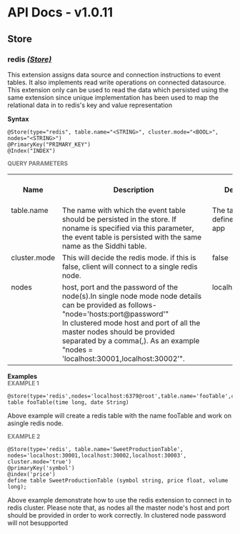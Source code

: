 # API Docs - v1.0.11

## Store

### redis *<a target="_blank" href="https://wso2.github.io/siddhi/documentation/siddhi-4.0/#store">(Store)</a>*

<p style="word-wrap: break-word">This extension assigns data source and connection instructions to event tables. It also implements read write operations on connected datasource. This extension only can be used to read the data which persisted using the same extension since unique implementation has been used to map the relational data in to redis's key and value representation</p>

<span id="syntax" class="md-typeset" style="display: block; font-weight: bold;">Syntax</span>
```
@Store(type="redis", table.name="<STRING>", cluster.mode="<BOOL>", nodes="<STRING>")
@PrimaryKey("PRIMARY_KEY")
@Index("INDEX")
```

<span id="query-parameters" class="md-typeset" style="display: block; color: rgba(0, 0, 0, 0.54); font-size: 12.8px; font-weight: bold;">QUERY PARAMETERS</span>
<table>
    <tr>
        <th>Name</th>
        <th style="min-width: 20em">Description</th>
        <th>Default Value</th>
        <th>Possible Data Types</th>
        <th>Optional</th>
        <th>Dynamic</th>
    </tr>
    <tr>
        <td style="vertical-align: top">table.name</td>
        <td style="vertical-align: top; word-wrap: break-word">The name with which the event table should be persisted in the store. If noname is specified via this parameter, the event table is persisted with the same name as the Siddhi table.</td>
        <td style="vertical-align: top">The tale name defined in the siddhi app</td>
        <td style="vertical-align: top">STRING</td>
        <td style="vertical-align: top">Yes</td>
        <td style="vertical-align: top">No</td>
    </tr>
    <tr>
        <td style="vertical-align: top">cluster.mode</td>
        <td style="vertical-align: top; word-wrap: break-word">This will decide the redis mode. if this is false, client will connect to a single redis node.</td>
        <td style="vertical-align: top">false</td>
        <td style="vertical-align: top">BOOL</td>
        <td style="vertical-align: top">No</td>
        <td style="vertical-align: top">No</td>
    </tr>
    <tr>
        <td style="vertical-align: top">nodes</td>
        <td style="vertical-align: top; word-wrap: break-word">host, port and the password of the node(s).In single node mode node details can be provided as follows- "node='hosts:port@password'" <br>In clustered mode host and port of all the master nodes should be provided separated by a comma(,). As an example "nodes = 'localhost:30001,localhost:30002'".</td>
        <td style="vertical-align: top">localhost:6379@root</td>
        <td style="vertical-align: top">STRING</td>
        <td style="vertical-align: top">Yes</td>
        <td style="vertical-align: top">No</td>
    </tr>
</table>

<span id="examples" class="md-typeset" style="display: block; font-weight: bold;">Examples</span>
<span id="example-1" class="md-typeset" style="display: block; color: rgba(0, 0, 0, 0.54); font-size: 12.8px; font-weight: bold;">EXAMPLE 1</span>
```
@store(type='redis',nodes='localhost:6379@root',table.name='fooTable',cluster.mode=false)define table fooTable(time long, date String)
```
<p style="word-wrap: break-word">Above example will create a redis table with the name fooTable and work on asingle redis node.</p>

<span id="example-2" class="md-typeset" style="display: block; color: rgba(0, 0, 0, 0.54); font-size: 12.8px; font-weight: bold;">EXAMPLE 2</span>
```
@Store(type='redis', table.name='SweetProductionTable', nodes='localhost:30001,localhost:30002,localhost:30003', cluster.mode='true')
@primaryKey('symbol')
@index('price') 
define table SweetProductionTable (symbol string, price float, volume long);
```
<p style="word-wrap: break-word">Above example demonstrate how to use the redis extension to connect in to redis cluster. Please note that, as nodes all the master node's host and port should be provided in order to work correctly. In clustered node password will not besupported</p>

